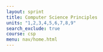 ```yaml
---
layout: sprint 
title: Computer Science Principles
units: "1,2,3,4,5,6,7,8,9"
search_exclude: true
course: csp
menu: nav/home.html
---
```

